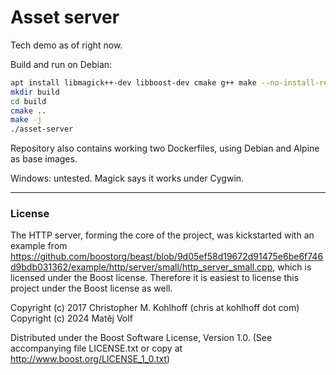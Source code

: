 # Asset server

Tech demo as of right now.

Build and run on Debian:

```sh
apt install libmagick++-dev libboost-dev cmake g++ make --no-install-recommends -y
mkdir build
cd build
cmake ..
make -j
./asset-server
```

Repository also contains working two Dockerfiles, using Debian and Alpine as base images.

Windows: untested. Magick says it works under Cygwin.

---

### License

The HTTP server, forming the core of the project, was kickstarted with an example from https://github.com/boostorg/beast/blob/9d05ef58d19672d91475e6be6f746d9bdb031362/example/http/server/small/http_server_small.cpp, which is licensed under the Boost license. Therefore it is easiest to license this project under the Boost license as well.

Copyright (c) 2017 Christopher M. Kohlhoff (chris at kohlhoff dot com)
Copyright (c) 2024 Matěj Volf

Distributed under the Boost Software License, Version 1.0. (See accompanying file LICENSE.txt or copy at http://www.boost.org/LICENSE_1_0.txt)
